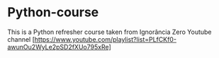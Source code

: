 # Python-course
This is a Python refresher course taken from Ignorância Zero Youtube channel [https://www.youtube.com/playlist?list=PLfCKf0-awunOu2WyLe2pSD2fXUo795xRe] 
